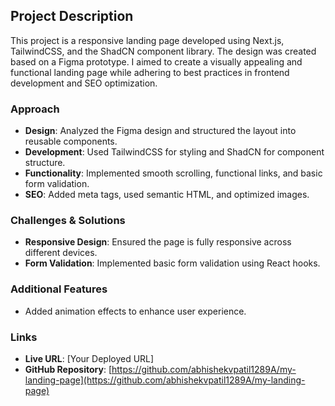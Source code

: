## Project Description

This project is a responsive landing page developed using Next.js, TailwindCSS, and the ShadCN component library. The design was created based on a Figma prototype. I aimed to create a visually appealing and functional landing page while adhering to best practices in frontend development and SEO optimization.

### Approach
- **Design**: Analyzed the Figma design and structured the layout into reusable components.
- **Development**: Used TailwindCSS for styling and ShadCN for component structure.
- **Functionality**: Implemented smooth scrolling, functional links, and basic form validation.
- **SEO**: Added meta tags, used semantic HTML, and optimized images.

### Challenges & Solutions
- **Responsive Design**: Ensured the page is fully responsive across different devices.
- **Form Validation**: Implemented basic form validation using React hooks.

### Additional Features
- Added animation effects to enhance user experience.

### Links
- **Live URL**: [Your Deployed URL]
- **GitHub Repository**: [https://github.com/abhishekvpatil1289A/my-landing-page](https://github.com/abhishekvpatil1289A/my-landing-page)
